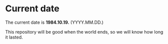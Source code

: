 # Current date

The current date is **1984.10.19.** (YYYY.MM.DD.)

This repository will be good when the world ends, so we will know how long it lasted.